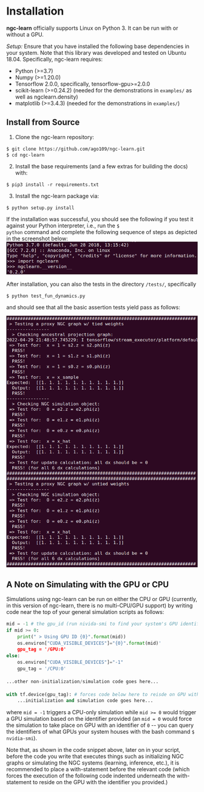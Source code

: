# Installation

**ngc-learn** officially supports Linux on Python 3. It can be run with or
without a GPU.

<i>Setup:</i> Ensure that you have installed the following base dependencies in
your system. Note that this library was developed and tested on Ubuntu 18.04.
Specifically, ngc-learn requires:
* Python (>=3.7)
* Numpy (>=1.20.0)
* Tensorflow 2.0.0, specifically, tensorflow-gpu>=2.0.0
* scikit-learn (>=0.24.2) (needed for the demonstrations in `examples/` as well as
     ngclearn.density)
* matplotlib (>=3.4.3) (needed for the demonstrations in `examples/`)


## Install from Source

1. Clone the ngc-learn repository:
```console
$ git clone https://github.com/ago109/ngc-learn.git
$ cd ngc-learn
```

2. Install the base requirements (and a few extras for building the docs) with:
```console
$ pip3 install -r requirements.txt
```

3. Install the ngc-learn package via:
```console
$ python setup.py install
```

If the installation was successful, you should see the following if you test
it against your Python interpreter, i.e., run the <code>$ python</code> command
and complete the following sequence of steps as depicted in the screenshot below:<br>
<img src="images/test_ngclearn_install.png" width="512">

After installation, you can also the tests in the directory `/tests/`, specifically
```console
$ python test_fun_dynamics.py
```
and should see that all the basic assertion tests yield pass as follows:

<img src="images/test_run_output.png" width="512">


## A Note on Simulating with the GPU or CPU

Simulations using ngc-learn can be run on either the CPU or GPU (currently, in this
version of ngc-learn, there is no multi-CPU/GPU support) by writing code near
the top of your general simulation scripts as follows:

```python
mid = -1 # the gpu_id (run nivida-smi to find your system's GPU identifiers)
if mid >= 0:
    print(" > Using GPU ID {0}".format(mid))
    os.environ["CUDA_VISIBLE_DEVICES"]="{0}".format(mid)'
    gpu_tag = '/GPU:0'
else:
    os.environ["CUDA_VISIBLE_DEVICES"]="-1"
    gpu_tag = '/CPU:0'

...other non-initialization/simulation code goes here...

with tf.device(gpu_tag): # forces code below here to reisde on GPU with identifer "mid"
    ...initialization and simulation code goes here...

```

where `mid = -1` triggers a CPU-only simulation while `mid >= 0` would trigger
a GPU simulation based on the identifier provided (an `mid = 0` would force the
simulation to take place on GPU with an identifier of `0` -- you can query the
identifiers of what GPUs your system houses with the bash command `$ nvidia-smi`).

Note that, as shown in the code snippet above, later on in your script, before the
code you write that executes things such as
initializing NGC graphs or simulating the NGC systems (learning, inference, etc.),
it is recommended to place a with-statement before the relevant code (which
forces the execution of the following code indented underneath the with-statement
to reside on the GPU with the identifier you provided.)
